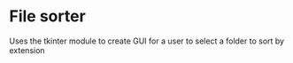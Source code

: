 # File sorter

Uses the tkinter module to create GUI for a user to select a folder to sort by extension
